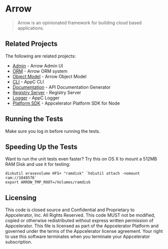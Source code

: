 # Arrow

> Arrow is an opinionated framework for building cloud based applications.

## Related Projects

The following are related projects:

- [Admin](https://github.com/appcelerator/arrow-admin/) - Arrow Admin UI
- [ORM](https://github.com/appcelerator/arrow-orm) - Arrow ORM system
- [Object Model](https://github.com/appcelerator/arrow-objectmodel) - Arrow Object Model
- [CLI](https://github.com/appcelerator/appc-cli) - AppC CLI
- [Documentation](https://github.com/appcelerator/api-docgen) - API Documentation Generator
- [Registry Server](https://github.com/appcelerator/appc-registry-server) - Registry Server
- [Logger](https://github.com/appcelerator/appc-logger) - AppC Logger
- [Platform SDK](https://github.com/appcelerator/appc-platform-sdk) - Appcelerator Platform SDK for Node

## Running the Tests

Make sure you log in before running the tests.

## Speeding Up the Tests

Want to run the unit tests even faster? Try this on OS X to mount a 512MB RAM Disk and use it for testing:

    diskutil erasevolume HFS+ "ramdisk" `hdiutil attach -nomount ram://1048576`
    export ARROW_TMP_ROOT=/Volumes/ramdisk

## Licensing

This code is closed source and Confidential and Proprietary to Appcelerator, Inc. All Rights Reserved.  This code MUST not be modified, copied or otherwise redistributed without express written permission of Appcelerator. This file is licensed as part of the Appcelerator Platform and governed under the terms of the Appcelerator license agreement.  Your right to use this software terminates when you terminate your Appcelerator subscription.
